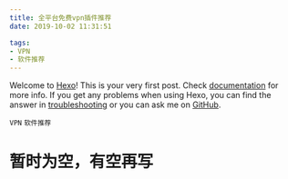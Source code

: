 ```yaml
---
title: 全平台免费vpn插件推荐
date: 2019-10-02 11:31:51

tags:
- VPN
- 软件推荐
---
```


Welcome to [Hexo](https://hexo.io/)! This is your very first post. Check [documentation](https://hexo.io/docs/) for more info. If you get any problems when using Hexo, you can find the answer in [troubleshooting](https://hexo.io/docs/troubleshooting.html) or you can ask me on [GitHub](https://github.com/hexojs/hexo/issues).

`VPN` `软件推荐`



# 暂时为空，有空再写

